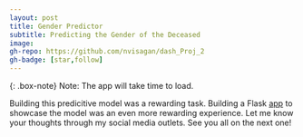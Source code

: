 ```yaml
---
layout: post
title: Gender Predictor 
subtitle: Predicting the Gender of the Deceased
image:
gh-repo: https://github.com/nvisagan/dash_Proj_2
gh-badge: [star,follow]
--- 
```

{: .box-note} 
Note: The app will take time to load.

Building this predicitive model was a rewarding task. Building a Flask [app](https://gender-predictor-ny.herokuapp.com/predictions) to showcase the model was an even more rewarding experience. Let me know your thoughts through my social media outlets. See you all on the next one!



